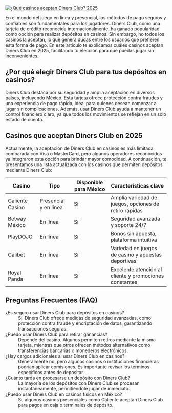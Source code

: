 [![¿Qué casinos aceptan Diners Club? 2025](https://123-caf.pages.dev/gitsignup.png)](https://vrmoo.ru/Bt82HjjY)

<p>En el mundo del juego en línea y presencial, los métodos de pago seguros y confiables son fundamentales para los jugadores. Diners Club, como una tarjeta de crédito reconocida internacionalmente, ha ganado popularidad como opción para realizar depósitos en casinos. Sin embargo, no todos los casinos la aceptan, lo que genera dudas entre los usuarios que prefieren esta forma de pago. En este artículo te explicamos cuáles casinos aceptan Diners Club en 2025, facilitando tu elección para que puedas jugar sin inconvenientes.</p>  <h2>¿Por qué elegir Diners Club para tus depósitos en casinos?</h2> <p>Diners Club destaca por su seguridad y amplia aceptación en diversos países, incluyendo México. Esta tarjeta ofrece protección contra fraudes y una experiencia de pago rápida, ideal para quienes desean comenzar a jugar sin complicaciones. Además, usar Diners Club ayuda a mantener un control financiero claro, ya que todos los movimientos se reflejan en un solo estado de cuenta.</p>  <h2>Casinos que aceptan Diners Club en 2025</h2> <p>Actualmente, la aceptación de Diners Club en casinos es más limitada comparada con Visa o MasterCard, pero algunos operadores reconocidos ya integraron esta opción para brindar mayor comodidad. A continuación, te presentamos una lista actualizada con los casinos que permiten depósitos mediante Diners Club:</p>  <table>   <thead>     <tr>       <th>Casino</th>       <th>Tipo</th>       <th>Disponible para México</th>       <th>Características clave</th>     </tr>   </thead>   <tbody>     <tr>       <td>Caliente Casino</td>       <td>Presencial y en línea</td>       <td>Sí</td>       <td>Amplia variedad de juegos, opciones de retiro rápidas</td>     </tr>     <tr>       <td>Betway México</td>       <td>En línea</td>       <td>Sí</td>       <td>Seguridad avanzada y soporte 24/7</td>     </tr>     <tr>       <td>PlayDOJO</td>       <td>En línea</td>       <td>Sí</td>       <td>Bonos sin apuesta, plataforma intuitiva</td>     </tr>     <tr>       <td>Calibet</td>       <td>En línea</td>       <td>Sí</td>       <td>Variedad en juegos de casino y apuestas deportivas</td>     </tr>     <tr>       <td>Royal Panda</td>       <td>En línea</td>       <td>Sí</td>       <td>Excelente atención al cliente y promociones constantes</td>     </tr>   </tbody> </table>  <h2>Preguntas Frecuentes (FAQ)</h2> <dl>   <dt>¿Es seguro usar Diners Club para depósitos en casinos?</dt>   <dd>Sí. Diners Club ofrece medidas de seguridad avanzadas, como protección contra fraude y encriptación de datos, garantizando transacciones seguras.</dd>    <dt>¿Puedo usar Diners Club para retirar ganancias?</dt>   <dd>Depende del casino. Algunos permiten retiros mediante la misma tarjeta, mientras que otros ofrecen métodos alternativos como transferencias bancarias o monederos electrónicos.</dd>    <dt>¿Hay cargos adicionales al usar Diners Club en casinos?</dt>   <dd>Generalmente no, pero algunos casinos o instituciones financieras podrían aplicar comisiones. Es importante revisar los términos específicos antes de depositar.</dd>    <dt>¿Cuánto tarda en procesarse un depósito con Diners Club?</dt>   <dd>La mayoría de los depósitos con Diners Club se procesan instantáneamente, permitiéndote jugar de inmediato.</dd>    <dt>¿Puedo usar Diners Club en casinos físicos en México?</dt>   <dd>Sí, algunos casinos presenciales como Caliente aceptan Diners Club para pagos en caja o terminales de depósito.</dd> </dl>